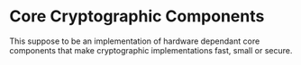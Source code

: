 # Core Cryptographic Components

This suppose to be an implementation of hardware dependant core components that make cryptographic implementations fast, small or secure.
